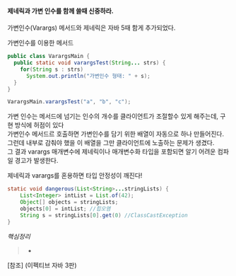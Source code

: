 #### 제네릭과 가변 인수를 함께 쓸때 신중하라.
가변인수(Varargs) 메서드와 제네릭은 자바 5때 함게 추가되었다.

가변인수를 이용한 메서드
```java
public class VarargsMain {
  public static void varargsTest(String... strs) {
    for(String s : strs)
      System.out.println("가변인수 형태: " + s);
  }
}

VarargsMain.varargsTest("a", "b", "c");

```
가변 인수는 메서드에 넘기는 인수의 개수를 클라이언트가 조절할수 있게 해주는데, 구현 방식에 허점이 있다\
가변인수 메서드르 호출하면 가변인수를 담기 위한 배열이 자동으로 하나 만들어진다.\
그런데 내부로 감춰야 했을 이 배열을 그만 클라이언트에 노출하는 문제가 생겼다.\
그 결과 varargs 매개변수에 제네릭이나 매개변수화 타입을 포함되면 알기 어려운 컴파일 경고가 발생한다.

제네릭과 varargs를 혼용하면 타입 안정성이 깨진다!
```java
static void dangerous(List<String>...stringLists) {
    List<Integer> intList = List.of(42);
    Object[] objects = stringLists;
    objects[0] = intList; //힙오염
    String s = stringLists[0].get(0) //ClassCastException
}
```


_핵심정리_
> -


[참조] (이펙티브 자바 3판)
